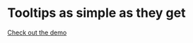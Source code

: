 # Tooltips as simple as they get



<a target="_blank" href="http://wolthers.github.io/SimpleTooltip/demos/index.html">Check out the demo</a>

